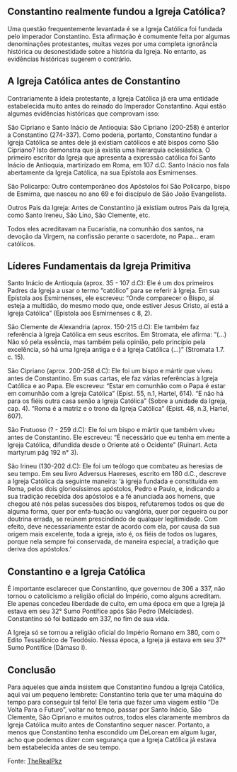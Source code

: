 ## Constantino realmente fundou a Igreja Católica?

Uma questão frequentemente levantada é se a Igreja Católica foi fundada pelo imperador Constantino. Esta afirmação é comumente feita por algumas denominações protestantes, muitas vezes por uma completa ignorância histórica ou desonestidade sobre a história da Igreja. No entanto, as evidências históricas sugerem o contrário.

## A Igreja Católica antes de Constantino

Contrariamente à ideia protestante, a Igreja Católica já era uma entidade estabelecida muito antes do reinado do Imperador Constantino. Aqui estão algumas evidências históricas que comprovam isso:

São Cipriano e Santo Inácio de Antioquia: São Cipriano (200-258) é anterior a Constantino (274-337). Como poderia, portanto, Constantino fundar a Igreja Católica se antes dele já existiam católicos e até bispos como São Cipriano? Isto demonstra que já existia uma hierarquia eclesiástica. O primeiro escritor da Igreja que apresenta a expressão católica foi Santo Inácio de Antioquia, martirizado em Roma, em 107 d.C. Santo Inácio nos fala abertamente da Igreja Católica, na sua Epístola aos Esmirnenses.

São Policarpo: Outro contemporâneo dos Apóstolos foi São Policarpo, bispo de Esmirna, que nasceu no ano 69 e foi discípulo de São João Evangelista.

Outros Pais da Igreja: Antes de Constantino já existiam outros Pais da Igreja, como Santo Ireneu, São Lino, São Clemente, etc. 

Todos eles acreditavam na Eucaristia, na comunhão dos santos, na devoção da Virgem, na confissão perante o sacerdote, no Papa… eram católicos.

## Líderes Fundamentais da Igreja Primitiva

Santo Inácio de Antioquia (aprox. 35 - 107 d.C): Ele é um dos primeiros Padres da Igreja a usar o termo “católico” para se referir à Igreja. Em sua Epístola aos Esmirnenses, ele escreveu: “Onde comparecer o Bispo, aí esteja a multidão, do mesmo modo que, onde estiver Jesus Cristo, aí está a Igreja Católica” (Epistola aos Esmirnenses c 8, 2).

São Clemente de Alexandria (aprox. 150-215 d.C): Ele também faz referência à Igreja Católica em seus escritos. Em Stromata, ele afirma: “(…) Não só pela essência, mas também pela opinião, pelo princípio pela excelência, só há uma Igreja antiga e é a Igreja Católica (…)” (Stromata 1.7. c. 15).

São Cipriano (aprox. 200-258 d.C): Ele foi um bispo e mártir que viveu antes de Constantino. Em suas cartas, ele faz várias referências à Igreja Católica e ao Papa. Ele escreveu: “Estar em comunhão com o Papa é estar em comunhão com a Igreja Católica” (Epist. 55, n.1, Hartel, 614). “E não há para os fiéis outra casa senão a Igreja Católica” (Sobre a unidade da Igreja, cap. 4). “Roma é a matriz e o trono da Igreja Católica” (Epist. 48, n.3, Hartel, 607).

São Frutuoso (? - 259 d.C): Ele foi um bispo e mártir que também viveu antes de Constantino. Ele escreveu: “É necessário que eu tenha em mente a Igreja Católica, difundida desde o Oriente até o Ocidente” (Ruinart. Acta martyrum pág 192 n° 3).

São Irineu (130-202 d.C): Ele foi um teólogo que combateu as heresias de seu tempo. Em seu livro Adversus Haereses, escrito em 180 d.C., descreve a Igreja Católica da seguinte maneira: ‘à igreja fundada e constituída em Roma, pelos dois gloriosíssimos apóstolos, Pedro e Paulo, e, indicando a sua tradição recebida dos apóstolos e a fé anunciada aos homens, que chegou até nós pelas sucessões dos bispos, refutaremos todos os que de alguma forma, quer por enfa-tuação ou vanglória, quer por cegueira ou por doutrina errada, se reúnem prescindindo de qualquer legitimidade. Com efeito, deve necessariamente estar de acordo com ela, por causa da sua origem mais excelente, toda a igreja, isto é, os fiéis de todos os lugares, porque nela sempre foi conservada, de maneira especial, a tradição que deriva dos apóstolos.’

## Constantino e a Igreja Católica

É importante esclarecer que Constantino, que governou de 306 a 337, não tornou o catolicismo a religião oficial do Império, como alguns acreditam. Ele apenas concedeu liberdade de culto, em uma época em que a Igreja já estava em seu 32° Sumo Pontífice após São Pedro (Melcíades). Constantino só foi batizado em 337, no fim de sua vida.

A Igreja só se tornou a religião oficial do Império Romano em 380, com o Edito Tessalônico de Teodósio. Nessa época, a Igreja já estava em seu 37° Sumo Pontífice (Dâmaso I).

## Conclusão

Para aqueles que ainda insistem que Constantino fundou a Igreja Católica, aqui vai um pequeno lembrete: Constantino teria que ter uma máquina do tempo para conseguir tal feito! Ele teria que fazer uma viagem estilo “De Volta Para o Futuro”, voltar no tempo, passar por Santo Inácio, São Clemente, São Cipriano e muitos outros, todos eles claramente membros da Igreja Católica muito antes de Constantino sequer nascer. Portanto, a menos que Constantino tenha escondido um DeLorean em algum lugar, acho que podemos dizer com segurança que a Igreja Católica já estava bem estabelecida antes de seu tempo.


Fonte: [TheRealPkz](https://twitter.com/TheRealPkz/status/1781088352655061001)